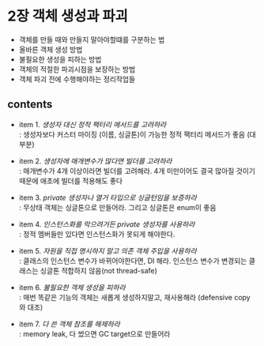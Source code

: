 <h1>2장 객체 생성과 파괴</h1>


- 객체를 만들 때와 만들지 말아야할떄를 구분하는 법  
- 올바른 객체 생성 방법  
- 불필요한 생성을 피하는 방법  
- 객체의 적절한 파괴시점을 보장하는 방법  
- 객체 파괴 전에 수행해야하는 정리작업들
  

<h2>contents</h2>
  
- item 1. _생성자 대신 정적 팩터리 메서드를 고려하라_  
  &#58; 생성자보다 커스터 마이징 (이름, 싱글톤)이 가능한 정적 팩터리 메서드가 좋음 (대부분)  
    

- item 2. _생성자에 매개변수가 많다면 빌더를 고려하라_  
  &#58; 매개변수가 4개 이상이라면 빌더를 고려해라. 4개 미만이어도 결국 많아질 것이기 때문에 애초에 빌더를 적용해도 좋다    
  

- item 3. _private 생성자나 열거 타입으로 싱글턴임을 보증하라_  
  &#58; 무상태 객체는 싱글톤으로 만들어라. 그리고 싱글톤은 enum이 좋음    


- item 4. _인스턴스화를 막으려거든 private 생성자를 사용하라_   
 &#58; 정적 멤버들만 있다면 인스턴스화가 못되게 해야한다.  


- item 5. _자원을 직접 명시하지 말고 의존 객체 주입을 사용하라_  
  &#58; 클래스의 인스턴스 변수가 바뀌어야한다면, DI 해라. 인스턴스 변수가 변경되는 클래스는 싱글톤 적합하지 않음(not thread-safe)  


- item 6. _불필요한 객체 생성을 피하라_  
  &#58; 매번 똑같은 기능의 객체는 새롭게 생성하지말고, 재사용해라 (defensive copy와 대조)  


- item 7. _다 쓴 객체 참조를 해제하라_  
  &#58; memory leak, 다 썼으면 GC target으로 만들어라 






